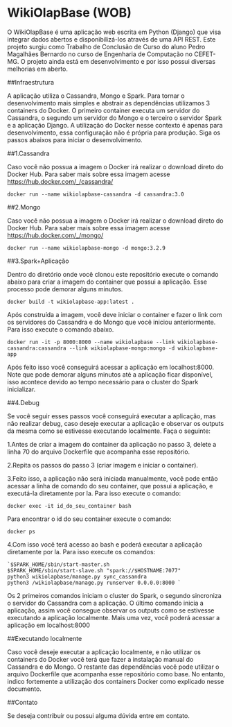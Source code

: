 # WikiOlapBase (WOB)

O WikiOlapBase é uma aplicação web escrita em Python (Django) que visa integrar dados abertos 
e disponibilizá-los através de uma API REST. Este projeto surgiu como Trabalho de Conclusão de 
Curso do aluno Pedro Magalhães Bernardo no curso de Engenharia de Computação no CEFET-MG. 
O projeto ainda está em desenvolvimento e por isso possui diversas melhorias em aberto.

##Infraestrutura

A aplicação utiliza o Cassandra, Mongo e Spark.
Para tornar o desenvolvimento mais simples e abstrair as dependências utilizamos 3 containers 
do Docker. O primeiro container executa um servidor do Cassandra, o segundo um servidor do 
Mongo e o terceiro o servidor Spark e a aplicação Django. A utilização do Docker nesse contexto
é apenas para desenvolvimento, essa configuração não é própria para produção.  Siga os passos
abaixos para iniciar o desenvolvimento.

##1.Cassandra

Caso você não possua a imagem o Docker irá realizar o download direto do Docker Hub.
Para saber mais sobre essa imagem acesse https://hub.docker.com/_/cassandra/

`docker run --name wikiolapbase-cassandra -d cassandra:3.0`

##2.Mongo

Caso você não possua a imagem o Docker irá realizar o download direto do Docker Hub.
Para saber mais sobre essa imagem acesse https://hub.docker.com/_/mongo/

`docker run --name wikiolapbase-mongo -d mongo:3.2.9`

##3.Spark+Aplicação

Dentro do diretório onde você clonou este repositório execute o comando abaixo para
criar a imagem do container que possui a aplicação. Esse processo pode demorar alguns minutos.


`docker build -t wikiolapbase-app:latest . `

Após construída a imagem, você deve iniciar o container e fazer o link com os servidores do
Cassandra e do Mongo que você iniciou anteriormente. Para isso execute o comando abaixo.

`docker run -it -p 8000:8000 --name wikiolapbase --link wikiolapbase-cassandra:cassandra --link wikiolapbase-mongo:mongo -d wikiolapbase-app`

Após feito isso você conseguirá acessar a aplicação em localhost:8000. Note que pode demorar
alguns minutos até a aplicação ficar disponível, isso acontece devido ao tempo necessário
para o cluster do Spark inicializar. 


##4.Debug

Se você seguir esses passos você conseguirá executar a aplicação, mas não realizar debug,
caso deseje executar a aplicação e observar os outputs da mesma como se estivesse executando
localmente. Faça o seguinte:

1.Antes de criar a imagem do container da aplicação no passo 3, delete a 
linha 70 do arquivo Dockerfile que acompanha esse repositório.
    
2.Repita os passos do passo 3 (criar imagem e iniciar o container).

3.Feito isso, a aplicação não será iniciada manualmente, você pode então acessar a linha de comando do seu container, que possui a aplicação, e executá-la diretamente por la. Para isso execute o comando:

`docker exec -it id_do_seu_container bash`

Para encontrar o id do seu container execute o comando:

`docker ps`

4.Com isso você terá acesso ao bash e poderá executar a aplicação diretamente por la. Para isso execute os comandos:

    `$SPARK_HOME/sbin/start-master.sh
    $SPARK_HOME/sbin/start-slave.sh "spark://$HOSTNAME:7077"
    python3 wikiolapbase/manage.py sync_cassandra
    python3 /wikiolapbase/manage.py runserver 0.0.0.0:8000 `

Os 2 primeiros comandos iniciam o cluster do Spark, o segundo sincroniza o servidor do Cassandra com a aplicação. O último comando inicia a aplicação, assim você consegue observar os outputs como se estivesse executando a aplicação localmente. Mais uma vez, você poderá acessar a aplicação em localhost:8000

##Executando localmente

Caso você deseje executar a aplicação localmente, e não utilizar os containers do Docker você terá que fazer a instalação manual do Cassandra e do Mongo. O restante das dependências você pode utilizar o arquivo Dockerfile que acompanha esse repositório como base. No entanto, indico fortemente a utilização dos containers Docker como explicado nesse documento.

##Contato

Se deseja contribuir ou possui alguma dúvida entre em contato.
